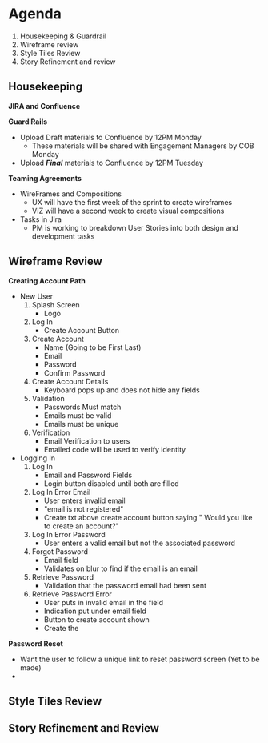 # Agenda
1. Housekeeping & Guardrail
2. Wireframe review
3. Style Tiles Review
4. Story Refinement and review

## Housekeeping
**JIRA and Confluence**  

**Guard Rails**
* Upload Draft materials to Confluence by 12PM Monday
    * These materials will be shared with Engagement Managers by COB Monday 
* Upload ***Final*** materials to Confluence by 12PM Tuesday 

**Teaming Agreements**  
* WireFrames and Compositions
    * UX will have the first week of the sprint to create wireframes
    * VIZ will have a second week to create visual compositions
* Tasks in Jira 
    * PM is working to breakdown User Stories into both design and development tasks 

## Wireframe Review
**Creating Account Path**
* New User
    1. Splash Screen   
        * Logo
    2. Log In 
        * Create Account Button
    3. Create Account
        * Name (Going to be First Last)
        * Email 
        * Password
        * Confirm Password
    4. Create Account Details 
        * Keyboard pops up and does not hide any fields
    5. Validation
        * Passwords Must match
        * Emails must be valid
        * Emails must be unique
    6. Verification
        * Email Verification to users 
        * Emailed code will be used  to verify identity 
* Logging In
    1. Log In
        * Email and Password Fields
        * Login button disabled until both are filled
    2. Log In Error Email
        * User enters invalid email
        * "email is not registered" 
        * Create txt above create account button saying " Would you like to create an account?" 
    3. Log In Error Password
        * User enters a valid email but not the associated password
    3. Forgot Password
        * Email field
        * Validates on blur to find if the email is an email
    4. Retrieve Password 
        * Validation that the password email had been sent 
    5. Retrieve Password Error 
        * User puts in invalid email in the field
        * Indication put under email field
        * Button to create account shown 
        * Create the 

**Password Reset** 
* Want the user to follow a unique link to reset password screen (Yet to be made) 
* 




## Style Tiles Review

## Story Refinement and Review 


